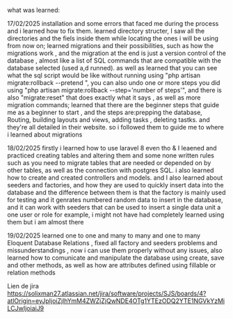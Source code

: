 what was learned:

17/02/2025 
installation and some errors that faced me during the process and i learned how to fix them. learned directory structer, I saw all the directories and the fiels inside them while locating the ones i will be using from now on; learned migrations and their possibilities, such as how the migrations work , and the migration at the end is just a version control of the database , almost like a list of SQL commands that are compatible with the database selected (used a,d runned). as well as learned that you can see what the sql script would be like without running using "php artisan migrate:rollback --pretend ", you can also undo one or more steps you did using "php artisan migrate:rollback --step='number of steps'", and there is also "migrate:reset" that does exactly what it says , as well as more migration commands; learned that there are the beginner steps that guide me as a beginner to start , and the steps are:prepping the database, Routing, building layouts and views, adding tasks , deleting tastks. and they're all detailed in their website. so i followed them to guide me to where i learned about migrations

18/02/2025
firstly i learned how to use laravel 8 even tho &
I leaened and practiced creating tables and altering them and some none written rules such as you need to migrate tables that are needed or depended on by other tables, as well as the connection with postgres SQL.
i also learned how to create and created controllers and models.
and I also learned about seeders and factories, and how they are used to quickly insert data into the database and the difference  between them is that the factory is mainly used for testing and it genrates numbered random data to insert in the database, and it can work with seeders that can be used to insert a single data unit a one user or role for example, i might not have had completely learned using them but i am almost there


19/02/2025
learned one to one and many to many and one to many Eloquent Database Relations , fixed all factory and seeders problems and missunderstandings , now i can use them properly without any issues, 
also learned how to comunicate and manipulate the database using create, save and other methods, as well as how are attributes defined using fillable or relation methods 


Lien de jira
https://solixman27.atlassian.net/jira/software/projects/SJS/boards/4?atlOrigin=eyJpIjoiZjlhYmM4ZWZjZjQwNDE4OTg1YTEzODQ2YTE1NGVkYzMiLCJwIjoiaiJ9
